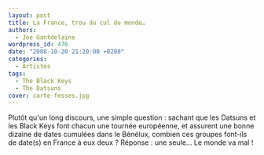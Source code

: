 ```yaml
---
layout: post
title: La France, trou du cul du monde…
authors:
  - Joe Gantdelaine
wordpress_id: 476
date: "2008-10-20 21:20:00 +0200"
categories:
  - Artistes
tags:
  - The Black Keys
  - The Datsuns
cover: carte-fesses.jpg
---
```


Plutôt qu'un long discours, une simple question : sachant que les Datsuns et les
Black Keys font chacun une tournée européenne, et assurent une bonne dizaine de
dates cumulées dans le Bénélux, combien ces groupes font-ils de date(s) en
France à eux deux ? Réponse : une seule… Le monde va mal !
